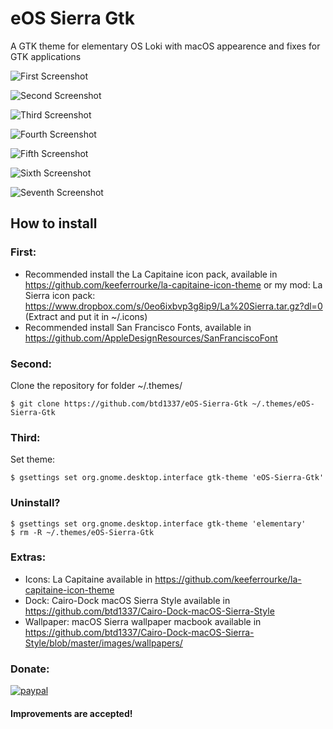 # eOS Sierra Gtk
A GTK theme for elementary OS Loki with macOS appearence and fixes for GTK applications


![First Screenshot](https://raw.githubusercontent.com/btd1337/eOS-Sierra-Gtk/master/screenshots/screenshot1.png)


![Second Screenshot](https://raw.githubusercontent.com/btd1337/eOS-Sierra-Gtk/master/screenshots/screenshot2.png)


![Third Screenshot](https://raw.githubusercontent.com/btd1337/eOS-Sierra-Gtk/master/screenshots/screenshot3.png)


![Fourth Screenshot](https://raw.githubusercontent.com/btd1337/eOS-Sierra-Gtk/master/screenshots/screenshot4.png)


![Fifth Screenshot](https://raw.githubusercontent.com/btd1337/eOS-Sierra-Gtk/master/screenshots/screenshot5.png)


![Sixth Screenshot](https://raw.githubusercontent.com/btd1337/eOS-Sierra-Gtk/master/screenshots/screenshot6.png)

![Seventh Screenshot](https://raw.githubusercontent.com/btd1337/eOS-Sierra-Gtk/master/screenshots/screenshot7.png)



## How to install

### First: 
 * Recommended install the La Capitaine icon pack, available in https://github.com/keeferrourke/la-capitaine-icon-theme or my mod: La Sierra icon pack: https://www.dropbox.com/s/0eo6ixbvp3g8ip9/La%20Sierra.tar.gz?dl=0 (Extract and put it in ~/.icons)
 * Recommended install San Francisco Fonts, available in https://github.com/AppleDesignResources/SanFranciscoFont
 
 
### Second:
Clone the repository for folder ~/.themes/

    $ git clone https://github.com/btd1337/eOS-Sierra-Gtk ~/.themes/eOS-Sierra-Gtk
    
### Third:
Set theme:

    $ gsettings set org.gnome.desktop.interface gtk-theme 'eOS-Sierra-Gtk'
    
### Uninstall?
    $ gsettings set org.gnome.desktop.interface gtk-theme 'elementary'
    $ rm -R ~/.themes/eOS-Sierra-Gtk
    
    
### Extras:
 * Icons: La Capitaine available in https://github.com/keeferrourke/la-capitaine-icon-theme
 * Dock: Cairo-Dock macOS Sierra Style available in https://github.com/btd1337/Cairo-Dock-macOS-Sierra-Style
 * Wallpaper: macOS Sierra wallpaper macbook available in https://github.com/btd1337/Cairo-Dock-macOS-Sierra-Style/blob/master/images/wallpapers/
 
 
### Donate:
[![paypal](https://www.paypalobjects.com/en_US/i/btn/btn_donateCC_LG.gif)](https://www.paypal.com/cgi-bin/webscr?cmd=_donations&business=X85LVKF3HYPZL&lc=US&item_name=btd1337&item_number=eOS%2dSierra%2dGtk&currency_code=USD&bn=PP%2dDonationsBF%3abtn_donateCC_LG%2egif%3aNonHosted)
 

#### Improvements are accepted!


